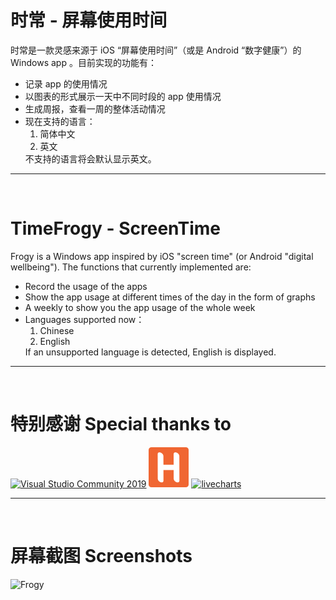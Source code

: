 # 时常 - 屏幕使用时间
时常是一款灵感来源于 iOS “屏幕使用时间”（或是 Android “数字健康”）的 Windows app 。目前实现的功能有：
* 记录 app 的使用情况
* 以图表的形式展示一天中不同时段的 app 使用情况
* 生成周报，查看一周的整体活动情况
* 现在支持的语言：
  <ol>
  <li>简体中文</li>
  <li>英文</li>
  </ol>
  不支持的语言将会默认显示英文。


****
<br>

# TimeFrogy - ScreenTime
Frogy is a Windows app inspired by iOS "screen time" (or Android "digital wellbeing"). The functions that currently implemented are:
* Record the usage of the apps
* Show the app usage at different times of the day in the form of graphs
* A weekly to show you the app usage of the whole week
* Languages supported now：
  <ol>
  <li>Chinese</li>
  <li>English</li>
  </ol>
  If an unsupported language is detected, English is displayed.

****
<br>


# 特别感谢 Special thanks to
[![Visual Studio Community 2019](https://raw.githubusercontent.com/HandyOrg/HandyOrgResource/master/HandyControl/Resources/vs2019_logo.png)](https://visualstudio.microsoft.com/free-developer-offers/)
[![HandyControl](https://raw.githubusercontent.com/HandyOrg/HandyOrgResource/master/HandyControl/Resources/icon.png)](https://github.com/HandyOrg/HandyControl)
[![livecharts](https://lvcharts.net/Content/Images/LiveChartsWhite.gif)](https://github.com/Live-Charts/Live-Charts)

****
<br>

# 屏幕截图 Screenshots
![Frogy](https://s1.ax1x.com/2020/08/11/aqqpr9.png "Screenshots")
